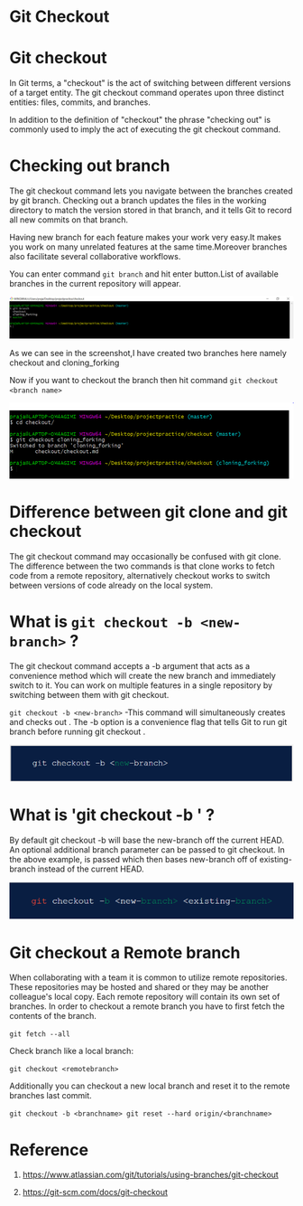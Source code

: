 #                      Git Checkout


# Git checkout
 
In Git terms, a "checkout" is the act of switching between different versions of a target entity. The git checkout command operates upon three distinct entities: files, commits, and branches.

In addition to the definition of "checkout" the phrase "checking out" is commonly used to imply the act of executing the git checkout command. 


# Checking out branch

The git checkout command lets you navigate between the branches created by git branch. Checking out a branch updates the files in the working directory to match the version stored in that branch, and it tells Git to record all new commits on that branch.

Having new branch for each feature makes your work very easy.It makes you work on many unrelated features at the same time.Moreover branches also facilitate several collaborative workflows.

You can enter command `git branch` and hit enter button.List of available branches in the current repository will appear.

![here is screenshot of branches created by me in my repository:](https://github.com/prajaktavpendse/projectpractice/blob/master/Images/git_branch.PNG)

As we can see in the screenshot,I have created two branches here namely checkout and cloning_forking

Now if you want to checkout the branch then hit command `git checkout <branch name>`

![here is screenshot](https://github.com/prajaktavpendse/projectpractice/blob/master/Images/git_checkout.PNG)



# Difference between git clone and git checkout

The git checkout command may occasionally be confused with git clone. The difference between the two commands is that clone works to fetch code from a remote repository, alternatively checkout works to switch between versions of code already on the local system.

# What is `git checkout -b <new-branch>` ?

The git checkout command accepts a -b argument that acts as a convenience method which will create the new branch and immediately switch to it. You can work on multiple features in a single repository by switching between them with git checkout.

`git checkout -b <new-branch>` -This command will simultaneously creates and checks out <new-branch> .
The -b option is a convenience flag that tells Git to run git branch <new-branch> before running git checkout <new-branch>.

![Here is screenshot:](https://github.com/prajaktavpendse/projectpractice/blob/master/Images/checkout_b.PNG)

# What is 'git checkout -b <new-branch> <exiisting-branch>' ?

By default git checkout -b will base the new-branch off the current HEAD. An optional additional branch parameter can be passed to git checkout. In the above example, <existing-branch> is passed which then bases new-branch off of existing-branch instead of the current HEAD.

![Here is screenshot:](https://github.com/prajaktavpendse/projectpractice/blob/master/Images/new_existing%20branch.PNG)

# Git checkout a Remote branch

When collaborating with a team it is common to utilize remote repositories. These repositories may be hosted and shared or they may be another colleague's local copy. Each remote repository will contain its own set of branches. In order to checkout a remote branch you have to first fetch the contents of the branch.

`git fetch --all`

Check branch like  a local branch:

`git checkout <remotebranch>`

Additionally you can checkout a new local branch and reset it to the remote branches last commit.

`git checkout -b <branchname>
git reset --hard origin/<branchname>`

# Reference

1. https://www.atlassian.com/git/tutorials/using-branches/git-checkout

2. https://git-scm.com/docs/git-checkout